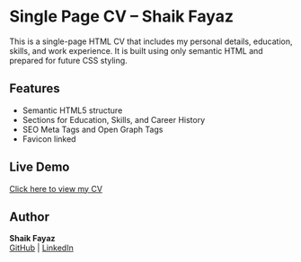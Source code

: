 # Single Page CV – Shaik Fayaz

This is a single-page HTML CV that includes my personal details, education, skills, and work experience. It is built using only semantic HTML and prepared for future CSS styling.

## Features

- Semantic HTML5 structure
- Sections for Education, Skills, and Career History
- SEO Meta Tags and Open Graph Tags
- Favicon linked

## Live Demo

[Click here to view my CV](https://shaikfayaz7860.github.io/Singlepagecv/)

## Author

**Shaik Fayaz**  
[GitHub](https://github.com/SHAIKFAYAZ7860) | [LinkedIn](https://www.linkedin.com/in/shaik-fayaz-5ab969200/)
